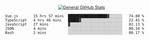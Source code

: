 <p align="center">
  <a href="https://github.com/AndyDevv">
    <img src="https://github-readme-stats.vercel.app/api?username=AndyDevv&custom_title=General%20GitHub%20Stats&theme=aura_dark" alt="General GitHub Stats">
  </a>
</p>

<!--START_SECTION:waka-->
```text
Vue.js       15 hrs 57 mins  ██████████████████▓░░░░░░   74.80 % 
TypeScript   4 hrs 46 mins   █████▓░░░░░░░░░░░░░░░░░░░   22.41 % 
JavaScript   27 mins         ▓░░░░░░░░░░░░░░░░░░░░░░░░   02.13 % 
JSON         4 mins          ░░░░░░░░░░░░░░░░░░░░░░░░░   00.34 % 
Bash         2 mins          ░░░░░░░░░░░░░░░░░░░░░░░░░   00.17 % 
```
<!--END_SECTION:waka-->
